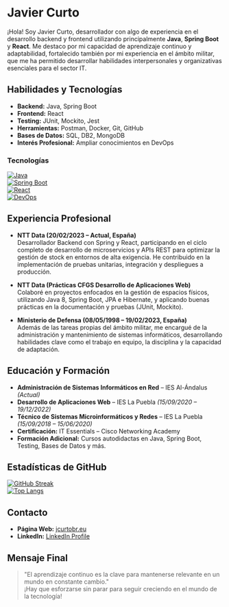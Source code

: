 # Javier Curto

¡Hola! Soy Javier Curto, desarrollador con algo de experiencia en el desarrollo backend y frontend utilizando principalmente **Java**, **Spring Boot** y **React**. Me destaco por mi capacidad de aprendizaje continuo y adaptabilidad, fortalecido también por mi experiencia en el ámbito militar, que me ha permitido desarrollar habilidades interpersonales y organizativas esenciales para el sector IT.

## Habilidades y Tecnologías

- **Backend:** Java, Spring Boot
- **Frontend:** React
- **Testing:** JUnit, Mockito, Jest
- **Herramientas:** Postman, Docker, Git, GitHub
- **Bases de Datos:** SQL, DB2, MongoDB
- **Interés Profesional:** Ampliar conocimientos en DevOps

### Tecnologías
[![Java](https://img.shields.io/badge/Java-ED8B00?style=flat&logo=java&logoColor=white)](https://www.java.com)  
[![Spring Boot](https://img.shields.io/badge/Spring%20Boot-6DB33F?style=flat&logo=spring&logoColor=white)](https://spring.io/projects/spring-boot)  
[![React](https://img.shields.io/badge/React-61DAFB?style=flat&logo=react&logoColor=black)](https://reactjs.org/)  
[![DevOps](https://img.shields.io/badge/DevOps-000000?style=flat&logo=jenkins&logoColor=white)](https://www.jenkins.io/)

## Experiencia Profesional

- **NTT Data (20/02/2023 – Actual, España)**  
  Desarrollador Backend con Spring y React, participando en el ciclo completo de desarrollo de microservicios y APIs REST para optimizar la gestión de stock en entornos de alta exigencia. He contribuido en la implementación de pruebas unitarias, integración y despliegues a producción.

- **NTT Data (Prácticas CFGS Desarrollo de Aplicaciones Web)**  
  Colaboré en proyectos enfocados en la gestión de espacios físicos, utilizando Java 8, Spring Boot, JPA e Hibernate, y aplicando buenas prácticas en la documentación y pruebas (JUnit, Mockito).

- **Ministerio de Defensa (08/05/1998 – 19/02/2023, España)**  
  Además de las tareas propias del ámbito militar, me encargué de la administración y mantenimiento de sistemas informáticos, desarrollando habilidades clave como el trabajo en equipo, la disciplina y la capacidad de adaptación.

## Educación y Formación

- **Administración de Sistemas Informáticos en Red** – IES Al-Ándalus *(Actual)*  
- **Desarrollo de Aplicaciones Web** – IES La Puebla *(15/09/2020 – 19/12/2022)*  
- **Técnico de Sistemas Microinformáticos y Redes** – IES La Puebla *(15/09/2018 – 15/06/2020)*  
- **Certificación:** IT Essentials – Cisco Networking Academy  
- **Formación Adicional:** Cursos autodidactas en Java, Spring Boot, Testing, Bases de Datos y más.

## Estadísticas de GitHub

[![GitHub Streak](https://github-readme-streak-stats.herokuapp.com/?user=curtobrull&theme=dark)](https://git.io/streak-stats)  
[![Top Langs](https://github-readme-stats.vercel.app/api/top-langs/?username=curtobrull&layout=compact&theme=dark)](https://github.com/anuraghazra/github-readme-stats)

## Contacto

- **Página Web:** [jcurtobr.eu](https://jcurtobr.eu)  
- **LinkedIn:** [LinkedIn Profile](https://www.linkedin.com/in/javier-curto-brull/)

## Mensaje Final

> "El aprendizaje continuo es la clave para mantenerse relevante en un mundo en constante cambio."  
> ¡Hay que esforzarse sin parar para seguir creciendo en el mundo de la tecnología!
